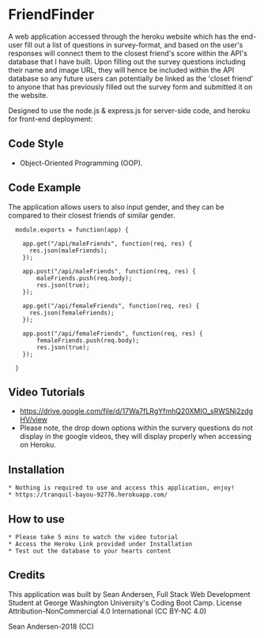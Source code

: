 # FriendFinder

A web application accessed through the heroku website which has the end-user fill out a list of questions in survey-format, and based on the user's responses will connect them to the closest friend's score within the API's database that I have built. Upon filling out the survey questions including their name and image URL, they will hence be included within the API database so any future users can potentially be linked as the 'closet friend' to anyone that has previously filled out the survey form and submitted it on the website.

Designed to use the node.js & express.js for server-side code, and heroku for front-end deployment:

## **Code Style**
 * Object-Oriented Programming (OOP).
## **Code Example**
  The application allows users to also input gender, and they can be compared to their closest friends of similar gender.

      module.exports = function(app) {

        app.get("/api/maleFriends", function(req, res) {
          res.json(maleFriends);
        });

        app.post("/api/maleFriends", function(req, res) {
            maleFriends.push(req.body);
            res.json(true);
        });

        app.get("/api/femaleFriends", function(req, res) {
          res.json(femaleFriends);
        });

        app.post("/api/femaleFriends", function(req, res) {
            femaleFriends.push(req.body);
            res.json(true);
        });

      }
## **Video Tutorials**
   * https://drive.google.com/file/d/17Wa7fLRgYfmhQ20XMIO_sRWSNj2zdgHV/view
   * Please note, the drop down options within the survery questions do not display in the google videos, they will display properly when accessing on Heroku.
## **Installation**
    * Nothing is required to use and access this application, enjoy!
    * https://tranquil-bayou-92776.herokuapp.com/
## **How to use**
    * Please take 5 mins to watch the video tutorial
    * Access the Heroku Link provided under Installation
    * Test out the database to your hearts content
## **Credits**
This application was built by Sean Andersen, Full Stack Web Development Student at George Washington University's Coding Boot Camp.
License
Attribution-NonCommercial 4.0
International (CC BY-NC 4.0)

Sean Andersen-2018 (CC)
